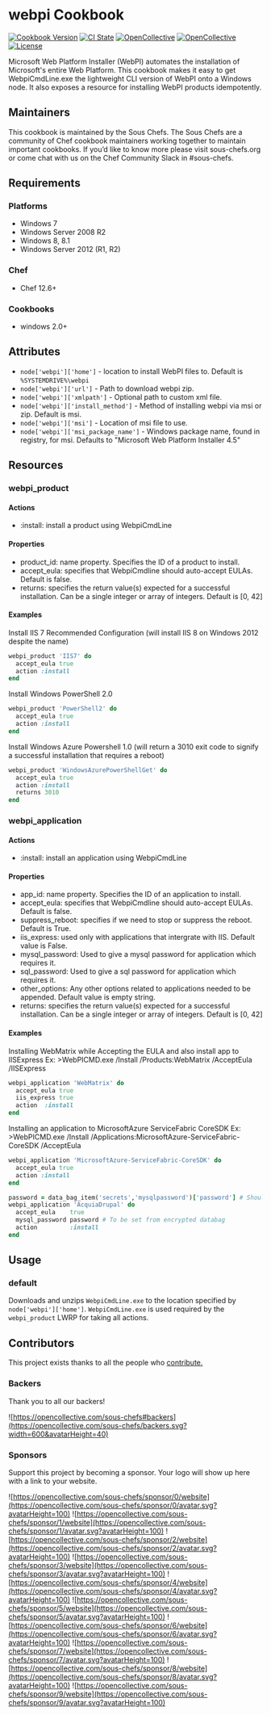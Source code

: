 # webpi Cookbook

[![Cookbook Version](https://img.shields.io/cookbook/v/webpi.svg)](https://supermarket.chef.io/cookbooks/webpi)
[![CI State](https://github.com/sous-chefs/webpi/workflows/ci/badge.svg)](https://github.com/sous-chefs/webpi/actions?query=workflow%3Aci)
[![OpenCollective](https://opencollective.com/sous-chefs/backers/badge.svg)](#backers)
[![OpenCollective](https://opencollective.com/sous-chefs/sponsors/badge.svg)](#sponsors)
[![License](https://img.shields.io/badge/License-Apache%202.0-green.svg)](https://opensource.org/licenses/Apache-2.0)

Microsoft Web Platform Installer (WebPI) automates the installation of Microsoft's entire Web Platform. This cookbook makes it easy to get WebpiCmdLine.exe the lightweight CLI version of WebPI onto a Windows node. It also exposes a resource for installing WebPI products idempotently.

## Maintainers

This cookbook is maintained by the Sous Chefs. The Sous Chefs are a community of Chef cookbook maintainers working together to maintain important cookbooks. If you’d like to know more please visit sous-chefs.org or come chat with us on the Chef Community Slack in #sous-chefs.

## Requirements

### Platforms

- Windows 7
- Windows Server 2008 R2
- Windows 8, 8.1
- Windows Server 2012 (R1, R2)

### Chef

- Chef 12.6+

### Cookbooks

- windows 2.0+

## Attributes

- `node['webpi']['home']` - location to install WebPI files to. Default is `%SYSTEMDRIVE%\webpi`
- `node['webpi']['url']` - Path to download webpi zip.
- `node['webpi']['xmlpath']` - Optional path to custom xml file.
- `node['webpi']['install_method']` - Method of installing webpi via msi or zip. Default is msi.
- `node['webpi']['msi']` - Location of msi file to use.
- `node['webpi']['msi_package_name']` - Windows package name, found in registry, for msi. Defaults to "Microsoft Web Platform Installer 4.5"

## Resources

### webpi_product

#### Actions

- :install: install a product using WebpiCmdLine

#### Properties

- product_id: name property. Specifies the ID of a product to install.
- accept_eula: specifies that WebpiCmdline should auto-accept EULAs. Default is false.
- returns: specifies the return value(s) expected for a successful installation. Can be a single integer or array of integers. Default is [0, 42]

#### Examples

Install IIS 7 Recommended Configuration (will install IIS 8 on Windows 2012 despite the name)

```ruby
webpi_product 'IIS7' do
  accept_eula true
  action :install
end
```

Install Windows PowerShell 2.0

```ruby
webpi_product 'PowerShell2' do
  accept_eula true
  action :install
end
```

Install Windows Azure Powershell 1.0 (will return a 3010 exit code to signify a successful installation that requires a reboot)

```ruby
webpi_product 'WindowsAzurePowerShellGet' do
  accept_eula true
  action :install
  returns 3010
end
```

### webpi_application

#### Actions

- :install: install an application using WebpiCmdLine

#### Properties

- app_id: name property. Specifies the ID of an application to install.
- accept_eula: specifies that WebpiCmdline should auto-accept EULAs. Default is false.
- suppress_reboot: specifies if we need to stop or suppress the reboot. Default is True.
- iis_express: used only with applications that intergrate with IIS. Default value is False.
- mysql_password: Used to give a mysql password for application which requires it.
- sql_password: Used to give a sql password for application which requires it.
- other_options: Any other options related to applications needed to be appended. Default value is empty string.
- returns: specifies the return value(s) expected for a successful installation. Can be a single integer or array of integers. Default is [0, 42]

#### Examples

Installing WebMatrix while Accepting the EULA and also install app to IISExpress
Ex: >WebPICMD.exe /Install /Products:WebMatrix /AcceptEula /IISExpress

```ruby
webpi_application 'WebMatrix' do
  accept_eula true
  iis_express true
  action  :install
end
```

Installing an application to MicrosoftAzure ServiceFabric CoreSDK
Ex: >WebPICMD.exe /Install /Applications:MicrosoftAzure-ServiceFabric-CoreSDK /AcceptEula

```ruby
webpi_application 'MicrosoftAzure-ServiceFabric-CoreSDK' do
  accept_eula true
  action :install
end
```

```ruby
password = data_bag_item('secrets','mysqlpassword')['password'] # Should be a encrypted data bag
webpi_application 'AcquiaDrupal' do
  accept_eula    true
  mysql_password password # To be set from encrypted databag
  action         :install
end
```

## Usage

### default

Downloads and unzips `WebpiCmdLine.exe` to the location specified by `node['webpi']['home']`. `WebpiCmdLine.exe` is used required by the `webpi_product` LWRP for taking all actions.

## Contributors

This project exists thanks to all the people who [contribute.](https://opencollective.com/sous-chefs/contributors.svg?width=890&button=false)

### Backers

Thank you to all our backers!

![https://opencollective.com/sous-chefs#backers](https://opencollective.com/sous-chefs/backers.svg?width=600&avatarHeight=40)

### Sponsors

Support this project by becoming a sponsor. Your logo will show up here with a link to your website.

![https://opencollective.com/sous-chefs/sponsor/0/website](https://opencollective.com/sous-chefs/sponsor/0/avatar.svg?avatarHeight=100)
![https://opencollective.com/sous-chefs/sponsor/1/website](https://opencollective.com/sous-chefs/sponsor/1/avatar.svg?avatarHeight=100)
![https://opencollective.com/sous-chefs/sponsor/2/website](https://opencollective.com/sous-chefs/sponsor/2/avatar.svg?avatarHeight=100)
![https://opencollective.com/sous-chefs/sponsor/3/website](https://opencollective.com/sous-chefs/sponsor/3/avatar.svg?avatarHeight=100)
![https://opencollective.com/sous-chefs/sponsor/4/website](https://opencollective.com/sous-chefs/sponsor/4/avatar.svg?avatarHeight=100)
![https://opencollective.com/sous-chefs/sponsor/5/website](https://opencollective.com/sous-chefs/sponsor/5/avatar.svg?avatarHeight=100)
![https://opencollective.com/sous-chefs/sponsor/6/website](https://opencollective.com/sous-chefs/sponsor/6/avatar.svg?avatarHeight=100)
![https://opencollective.com/sous-chefs/sponsor/7/website](https://opencollective.com/sous-chefs/sponsor/7/avatar.svg?avatarHeight=100)
![https://opencollective.com/sous-chefs/sponsor/8/website](https://opencollective.com/sous-chefs/sponsor/8/avatar.svg?avatarHeight=100)
![https://opencollective.com/sous-chefs/sponsor/9/website](https://opencollective.com/sous-chefs/sponsor/9/avatar.svg?avatarHeight=100)
